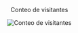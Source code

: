 <div align="center"> 
  <p>Conteo de visitantes</p> 
  <img src="https://profile-counter.glitch.me/{USERNAME}/count.svg" alt="Conteo de visitantes" /> 
</div>
